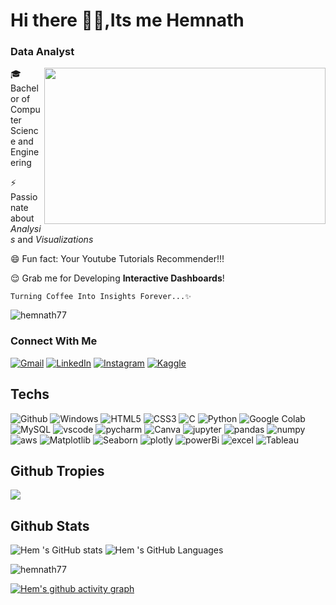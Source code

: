 <h1> Hi there 👋🏻,Its me Hemnath </h1>
 <h3> Data Analyst</h3>

<img align=right width = "450" height ="250" src="https://user-images.githubusercontent.com/75851313/151668395-5591532b-28da-46a6-9476-7c9694bcb60e.gif"> 

 
🎓 Bachelor of Computer Science and Engineering

⚡ Passionate about *Analysis* and *Visualizations*

😄 Fun fact: Your Youtube Tutorials Recommender!!!

😌 Grab me for Developing **Interactive Dashboards**!


    Turning Coffee Into Insights Forever...✨


<p align="left"> <img src="https://komarev.com/ghpvc/?username=hemnath77&label=%20views&color=blueviolet&style=for-the-badge" alt="hemnath77" /> </p>


<h3>Connect With Me</h3>

 <a href="mailto:hemnath089@gmail.com"><img alt="Gmail" src="https://img.shields.io/badge/Gmail-D14836?style=for-the-badge&logo=gmail&logoColor=white" /></a>
  <a href="https://www.linkedin.com/in/hemnath7"><img alt="LinkedIn" src="https://img.shields.io/badge/linkedin-%230077B5.svg?style=for-the-badge&logo=linkedin&logoColor=white" /></a>
  <a href="https://instagram.com/hem_bulk_77"><img alt="Instagram" src="https://img.shields.io/badge/instagram-%23E4405F.svg?style=for-the-badge&logo=Instagram&logoColor=white" /></a>
 <a
href="https://www.kaggle.com/hemnath7"><img alt="Kaggle" src="https://img.shields.io/badge/Kaggle-%23E4405F.svg?style=for-the-badge&logo=Kaggle &logoColor=white" /></a>





<h2 align="left">Techs</h2>

 ![Github](https://img.shields.io/badge/Github-%234285F4.svg?style=for-the-badge&logo=Github&logoColor=white)  ![Windows](https://img.shields.io/badge/Windows-%234285F4.svg?style=for-the-badge&logo=Windows&logoColor=white)  ![HTML5](https://img.shields.io/badge/html5-%23E34F26.svg?style=for-the-badge&logo=html5&logoColor=white) ![CSS3](https://img.shields.io/badge/css3-%231572B6.svg?style=for-the-badge&logo=css3&logoColor=white) ![C](https://img.shields.io/badge/c-%2300599C.svg?style=for-the-badge&logo=c&logoColor=white) ![Python](https://img.shields.io/badge/python-3670A0?style=for-the-badge&logo=python&logoColor=ffdd54) ![Google Colab](https://img.shields.io/badge/GoogleColab-%234285F4.svg?style=for-the-badge&logo=google-colab&logoColor=white)  ![MySQL](https://img.shields.io/badge/mysql-4479A1.svg?style=for-the-badge&logo=mysql&logoColor=white) ![vscode](https://img.shields.io/badge/vscode-%234285F4.svg?style=for-the-badge&logo=vscode&logoColor=white) 
 ![pycharm](https://img.shields.io/badge/pycharm-%234285F4.svg?style=for-the-badge&logo=pycharm&logoColor=white) 
![Canva](https://img.shields.io/badge/Canva-%2300C4CC.svg?style=for-the-badge&logo=Canva&logoColor=white) 
 ![jupyter](https://img.shields.io/badge/jupyter-%234285F4.svg?style=for-the-badge&logo=jupyter&logoColor=white)  ![pandas](https://img.shields.io/badge/Pandas-%234285F4.svg?style=for-the-badge&logo=Pandas&logoColor=white)  ![numpy](https://img.shields.io/badge/numpy-%234285F4.svg?style=for-the-badge&logo=numpy&logoColor=white)  ![aws](https://img.shields.io/badge/aws-%234285F4.svg?style=for-the-badge&logo=aws&logoColor=white) 
  ![Matplotlib](https://img.shields.io/badge/Matplotlib-%234285F4.svg?style=for-the-badge&logo=Matplotlib&logoColor=white)  ![Seaborn](https://img.shields.io/badge/Seaborn-%234285F4.svg?style=for-the-badge&logo=Seaborn&logoColor=white)  ![plotly](https://img.shields.io/badge/plotly-%234285F4.svg?style=for-the-badge&logo=plotly&logoColor=white) 
  ![powerBi](https://img.shields.io/badge/PowerBi-%234285F4.svg?style=for-the-badge&logo=MicrosoftPowerBi&logoColor=white)  ![excel](https://img.shields.io/badge/Excel-%234285F4.svg?style=for-the-badge&logo=excel&logoColor=white)   ![Tableau](https://img.shields.io/badge/Tableau-%234285F4.svg?style=for-the-badge&logo=Tableau&logoColor=white) 




## Github Tropies
![](https://github-profile-trophy.vercel.app/?username=hemnath77&theme=radical&no-frame=false&no-bg=false&margin-w=4)



## Github Stats

![Hem 's GitHub stats](https://github-readme-stats.vercel.app/api?username=hemnath77&theme=dark&show_icons=true&&hide=issues,contribs)   ![Hem 's GitHub Languages](https://github-readme-stats.vercel.app/api/top-langs/?username=hemnath77&layout=compact)



<p><img align="center" src="https://github-readme-streak-stats.herokuapp.com/?user=hemnath77&" alt="hemnath77" /></p>

 
[![Hem's github activity graph](https://github-readme-activity-graph.vercel.app/graph?username=hemnath77&bg_color=000000&color=ffffff&line=51f565&point=ffffff&area=true&hide_border=true)](https://github.com/ashutosh00710/github-readme-activity-graph)
